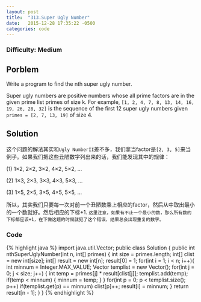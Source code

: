 ```yaml
---
layout: post
title:  "313.Super Ugly Number"
date:   2015-12-28 17:35:22 -0500
categories: code
---
```

### Difficulty: Medium

## Porblem

Write a program to find the nth super ugly number.

Super ugly numbers are positive numbers whose all prime factors are in the given prime list primes of size k. For example, ```[1, 2, 4, 7, 8, 13, 14, 16, 19, 26, 28, 32]``` is the sequence of the first 12 super ugly numbers given ```primes = [2, 7, 13, 19]``` of size 4.

## Solution

这个问题的解法其实和```Ugly NumberII```差不多，我们拿当factor是```[2, 3, 5]```来当例子。如果我们把这些丑陋数字列出来的话，我们能发现其中的规律：

(1) 1×2, 2×2, 3×2, 4×2, 5×2, …

(2) 1×3, 2×3, 3×3, 4×3, 5×3, …

(3) 1×5, 2×5, 3×5, 4×5, 5×5, …

所以，其实我们只要每一次对前一个丑陋数乘上相应的factor，然后从中取出最小的一个数就好。然后相应的下标+1. ```这里注意，如果有不止一个最小的数，那么所有数的下标都应该+1，在下做这题的时候就犯了这个错误，结果总会出现重复的数字。```

### Code

{% highlight java %}
import java.util.Vector;
public class Solution {
    public int nthSuperUglyNumber(int n, int[] primes) {
        int size = primes.length;
        int[] clist = new int[size];
        int[] result = new int[n];
        result[0] = 1;
        for(int i = 1; i < n; i++){
            int minnum = Integer.MAX_VALUE;
            Vector<Integer> templist = new Vector<Integer>();
            for(int j = 0; j < size; j++) {
                int temp = primes[j] * result[clist[j]];
                templist.add(temp);
                if(temp < minnum) {
                    minnum = temp;
                }
            }
            for(int p = 0; p < templist.size(); p++)
                if(templist.get(p) == minnum)
                    clist[p]++;
            result[i] = minnum;
        }
        return result[n - 1];
    }
}
{% endhighlight %}
